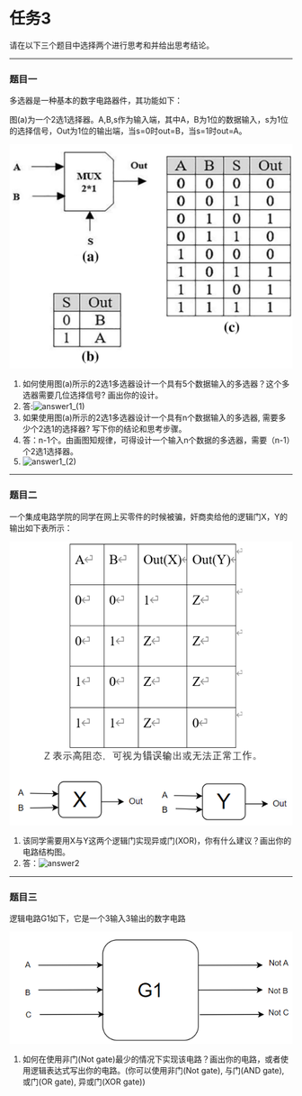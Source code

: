 # 任务3
请在以下三个题目中选择两个进行思考和并给出思考结论。

***

### 题目一
多选器是一种基本的数字电路器件，其功能如下：

图(a)为一个2选1选择器。A,B,s作为输入端，其中A，B为1位的数据输入，s为1位的选择信号，Out为1位的输出端，当s=0时out=B，当s=1时out=A。

![1](./image/1.png)

1. 如何使用图(a)所示的2选1多选器设计一个具有5个数据输入的多选器？这个多选器需要几位选择信号? 画出你的设计。
2. 答:![answer1_(1)](C:\Users\H\Desktop\git\Geek_Appraisal\task3\image\answer1_(1).png)
3. 如果使用图(a)所示的2选1多选器设计一个具有n个数据输入的多选器, 需要多少个2选1的选择器? 写下你的结论和思考步骤。
4. 答：n-1个。由画图知规律，可得设计一个输入n个数据的多选器，需要（n-1）个2选1选择器。
5. ![answer1_(2)](C:\Users\H\Desktop\git\Geek_Appraisal\task3\image\answer1_(2).png)

***

### 题目二

一个集成电路学院的同学在网上买零件的时候被骗，奸商卖给他的逻辑门X，Y的输出如下表所示：

![2](./image/2.png)

1. 该同学需要用X与Y这两个逻辑门实现异或门(XOR)，你有什么建议？画出你的电路结构图。
2. 答：![answer2](C:\Users\H\Desktop\git\Geek_Appraisal\task3\image\answer2.png)

***

### 题目三

逻辑电路G1如下，它是一个3输入3输出的数字电路

![3](./image/3.png)

1. 如何在使用非门(Not gate)最少的情况下实现该电路？画出你的电路，或者使用逻辑表达式写出你的电路。(你可以使用非门(Not gate), 与门(AND gate), 或门(OR gate), 异或门(XOR gate))
